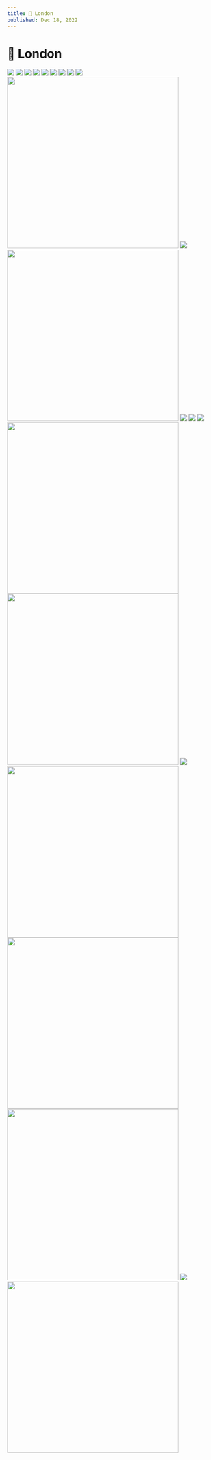 ```yaml
---
title: 📸 London
published: Dec 18, 2022
---
```

# 📸 London

<img src="https://static.bpev.me/blog/travel-london/medium/IMG_20221122_130337.jpg" />

<img src="https://static.bpev.me/blog/travel-london/medium/IMG_20220916_151447.jpg" />

<img src="https://static.bpev.me/blog/travel-london/medium/IMG_20220916_160745.jpg" />

<img src="https://static.bpev.me/blog/travel-london/medium/IMG_20220918_184750.jpg" />

<img src="https://static.bpev.me/blog/travel-london/medium/IMG_20220918_195305.jpg" />

<img src="https://static.bpev.me/blog/travel-london/medium/IMG_20220919_192515.jpg" />

<img src="https://static.bpev.me/blog/travel-london/medium/IMG_20220922_180827.jpg" />

<img src="https://static.bpev.me/blog/travel-london/medium/IMG_20220927_145147.jpg" />

<img src="https://static.bpev.me/blog/travel-london/medium/IMG_20221001_173054.jpg" />

<img src="https://static.bpev.me/blog/travel-london/medium/IMG_20221009_183430.jpg" width="400" />

<img src="https://static.bpev.me/blog/travel-london/medium/IMG_20221009_184434.jpg" />

<img src="https://static.bpev.me/blog/travel-london/medium/IMG_20221011_141945.jpg" width="400" />

<img src="https://static.bpev.me/blog/travel-london/medium/IMG_20221016_132718.jpg" />

<img src="https://static.bpev.me/blog/travel-london/medium/IMG_20221018_115311.jpg" />

<img src="https://static.bpev.me/blog/travel-london/medium/IMG_20221020_130854.jpg" />

<img src="https://static.bpev.me/blog/travel-london/medium/IMG_20221112_131517.jpg"  width="400"  />

<img src="https://static.bpev.me/blog/travel-london/medium/IMG_20221112_131907.jpg"  width="400" />

<img src="https://static.bpev.me/blog/travel-london/medium/IMG_20221112_191558.jpg" />

<img src="https://static.bpev.me/blog/travel-london/medium/IMG_20221118_214420.jpg"  width="400" />

<img src="https://static.bpev.me/blog/travel-london/medium/IMG_20221211_142917.jpg"  width="400" />

<img src="https://static.bpev.me/blog/travel-london/medium/IMG_20221211_182220.jpg"  width="400" />

<img src="https://static.bpev.me/blog/travel-london/medium/IMG_20221211_231915.jpg" />

<img src="https://static.bpev.me/blog/travel-london/Screenshot_20221013-000117_1.png" width="400" />
